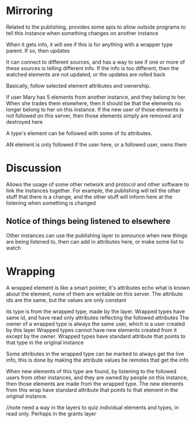 # Mirroring

Related to the publishing, provides some apis to allow outside programs to tell this instance when something changes on another instance

When it gets info, it will see if this is for 
anything with a wrapper type parent.
If so, then updates

It can connect to different sources, and has a way to see if one or more of these sources is telling different info.
If the info is too different, then the watched elements are not updated, or the updates are rolled back

Basically, follow selected element attributes and ownership.

If user Mary has 5 elements from another instance, and they belong to her.
When she trades them elsewhere, then it should be that the elements no longer belong to her on this instance.
If the new user of those elements is not followed on this server, then those elements simply are removed and destroyed here

A type's element can be followed with some of its attributes.

AN element is only followed if the user here, or a followed user, owns them

# Discussion

Allows the usage of some other network and protocol and other software to link the instances together.
For example, the publishing will tell the other stuff that there is a change, and the other stuff will inform here at the listening when something is changed

## Notice of things being listened to elsewhere

Other instances can use the publishing layer to announce when new things are being listened to, then can add in attributes here, or make some list to watch


# Wrapping

A wrapped element is like a smart pointer, it's attributes echo what is known about the element, none of them are writable on this server.
The attribute ids are the same, but the values are only constant

its type is from the wrapped type, made by the layer.
Wrapped types have same id, and have read only attributes reflecting the followed attributes
The owner of a wrapped type is always the same user, which is a user created by this layer
Wrapped types cannot have new elements created from it except by the owner.
Wrapped types have standard attribute that points to that type in the original instance

Some attributes in the wrapped type can be marked to always get the live info, this is done by making the attribute values be remotes that get the info


When new elements of this type are found, by listening to the followed users from other instances,
and they are owned by people on this instance, then those elements are made from the wrapped type.
The new elements from this wrap have standard attribute that points to that element in the original instance.



//note need a way in the layers to quiz individual elements and types, in read only. Perhaps in the grants layer
